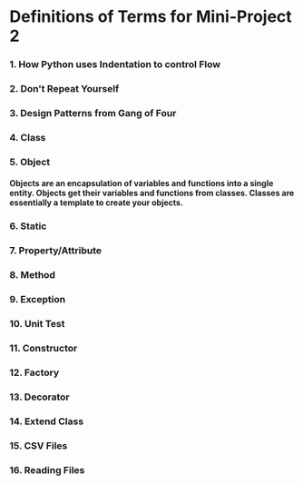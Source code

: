 # Definitions of Terms for Mini-Project 2

### 1. How Python uses Indentation to control Flow


### 2. Don't Repeat Yourself


### 3. Design Patterns from Gang of Four


### 4. Class


### 5. Object
#### Objects are an encapsulation of variables and functions into a single entity. Objects get their variables and functions from classes. Classes are essentially a template to create your objects.


### 6. Static


### 7. Property/Attribute


### 8. Method


### 9. Exception


### 10. Unit Test


### 11. Constructor


### 12. Factory


### 13. Decorator


### 14. Extend Class


### 15. CSV Files


### 16. Reading Files


